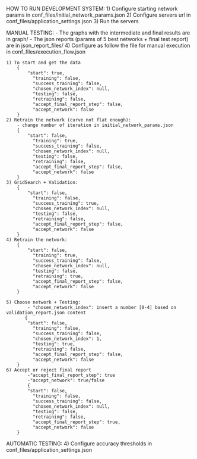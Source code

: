 HOW TO RUN DEVELOPMENT SYSTEM:
    1) Configure starting network params in conf_files/initial_network_params.json
    2) Configure servers url in conf_files/application_settings.json
    3) Run the servers
    
MANUAL TESTING:
    - The graphs with the intermediate and final results are in graph/
    - The json reports (params of 5 best networks + final test report) are in json_report_files/
    4) Configure as follow the file for manual execution in conf_files/execution_flow.json
    
    1) To start and get the data 
        {
            "start": true,
              "training": false,
              "success_training": false,
              "chosen_network_index": null,
              "testing": false,
              "retraining": false,
              "accept_final_report_step": false,
              "accept_network": false
        }
    2) Retrain the network (curve not flat enough):
        - change number of iteration in initial_network_params.json
        {
            "start": false,
              "training": true,
              "success_training": false,
              "chosen_network_index": null,
              "testing": false,
              "retraining": false,
              "accept_final_report_step": false,
              "accept_network": false
        }
    3) GridSearch + Validation:
        {
            "start": false,
              "training": false,
              "success_training": true,
              "chosen_network_index": null,
              "testing": false,
              "retraining": false,
              "accept_final_report_step": false,
              "accept_network": false
        }
    4) Retrain the network:
        {
            "start": false,
              "training": true,
              "success_training": false,
              "chosen_network_index": null,
              "testing": false,
              "retraining": true,
              "accept_final_report_step": false,
              "accept_network": false
        }
    
    5) Choose network + Testing:
            - "chosen_network_index": insert a number [0-4] based on validation_report.json content
           {
            "start": false,
              "training": false,
              "success_training": false,
              "chosen_network_index": 1,
              "testing": true,
              "retraining": false,
              "accept_final_report_step": false,
              "accept_network": false
        } 
    6) Accept or reject final report
            -"accept_final_report_step": true
            -"accept_network": true/false
            {
            "start": false,
              "training": false,
              "success_training": false,
              "chosen_network_index": null,
              "testing": false,
              "retraining": false,
              "accept_final_report_step": true,
              "accept_network": false
        } 

AUTOMATIC TESTING:
    4) Configure accuracy thresholds in conf_files/application_settings.json
    
